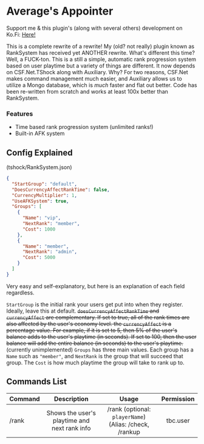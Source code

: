 # Average's Appointer
Support me & this plugin's (along with several others) development on Ko.Fi: [Here!](https://ko-fi.com/averageterraria)

This is a complete rewrite of a rewrite! My (old? not really) plugin known as RankSystem has received yet ANOTHER rewrite. What's different this time? Well, a FUCK-ton. This is a still a simple, automatic rank progression system based on user playtime but a variety of things are different. It now depends on CSF.Net.TShock along with Auxiliary. Why? For two reasons, CSF.Net makes command management much easier, and Auxiliary allows us to utilize a Mongo database, which is *much* faster and flat out better. Code has been re-written from scratch and works at least 100x better than RankSystem. 

### Features
- Time based rank progression system (unlimited ranks!)
- Built-in AFK system

## Config Explained
(tshock/RankSystem.json)

```json
{
  "StartGroup": "default",
  "DoesCurrencyAffectRankTime": false,
  "CurrencyMultiplier": 1,
  "UseAFKSystem": true,
  "Groups": [
    {
      "Name": "vip",
      "NextRank": "member",
      "Cost": 1000
    },
    {
      "Name": "member",
      "NextRank": "admin",
      "Cost": 5000
    }
  ]
}
```
Very easy and self-explanatory, but here is an explanation of each field regardless.

`StartGroup` is the initial rank your users get put into when they register. Ideally, leave this at default.
~~`doesCurrencyAffectRankTime` and `currencyAffect` are complementary. If set to true, all of the rank times are also affected by the user's economy level. the `currencyAffect` is a percentage value. For example, if it is set to 5, then 5% of the user's balance adds to the user's playtime (in seconds). If set to 100, then the user balance will add the entire balance (in seconds) to the user's playtime.~~ (currently unimplemented)
`Groups` has three main values. Each group has a `Name` such as `"member"`, and `NextRank` is the group that will succeed that group. The `Cost` is how much playtime the group will take to rank up to.
 
## Commands List 

| Command        |Description           |Usage  |Permission    |
| ------------- |:-------------:| :-----:| :-----------:|
| /rank    |Shows the user's playtime and next rank info | /rank (optional: `playerName`) (Alias: /check, /rankup | tbc.user |
